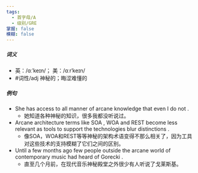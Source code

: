 ```yaml
---
tags:
  - 首字母/A
  - 级别/GRE
掌握: false
模糊: false
---
```

##### 词义
- 英：/ɑːˈkeɪn/； 美：/ɑːrˈkeɪn/
- #词性/adj  神秘的；晦涩难懂的
##### 例句
- She has access to all manner of arcane knowledge that even I do not .
	- 她知道各种神秘的知识，很多我都没听说过。
- Arcane architecture terms like SOA , WOA and REST become less relevant as tools to support the technologies blur distinctions .
	- 像SOA，WOA和REST等等神秘的架构术语变得不那么相关了，因为工具对这些技术的支持模糊了它们之间的区别。
- Until a few months ago few people outside the arcane world of contemporary music had heard of Gorecki .
	- 直至几个月前，在现代音乐神秘殿堂之外很少有人听说了戈莱斯基。
